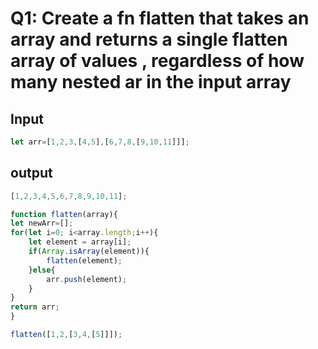 # Q1: Create a fn flatten that takes an array and returns a single flatten array of values , regardless of how many nested ar in the input array
## Input
```javascript
let arr=[1,2,3,[4,5],[6,7,8,[9,10,11]]];
``` 
## output

```javascript
[1,2,3,4,5,6,7,8,9,10,11];
```

```javascript
function flatten(array){
let newArr=[];
for(let i=0; i<array.length;i++){
    let element = array[i];
    if(Array.isArray(element)){
        flatten(element);
    }else{
        arr.push(element);
    }
}
return arr;
}

flatten([1,2,[3,4,[5]]]);